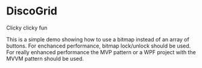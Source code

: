 # DiscoGrid
Clicky clicky fun

This is a simple demo showing how to use a bitmap instead of an array of buttons.
For enchanced performance, bitmap lock/unlock should be used.
For really enhanced performance the MVP pattern or a WPF project with the MVVM pattern should be used.

